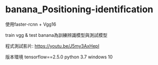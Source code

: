 # banana_Positioning-identification



使用faster-rcnn + Vgg16

train vgg & test banana為訓練辨識模型與測試模型 

程式測試影片: https://youtu.be/J5my3AxHepI

版本環境 tensorflow==2.5.0 python 3.7 windows 10
